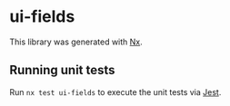 # ui-fields

This library was generated with [Nx](https://nx.dev).

## Running unit tests

Run `nx test ui-fields` to execute the unit tests via [Jest](https://jestjs.io).
